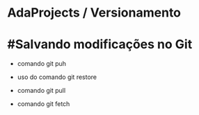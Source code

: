 # AdaProjects / Versionamento
# #Salvando modificações no Git 
* comando git puh

* uso do comando git restore
* comando git pull
* comando git fetch
